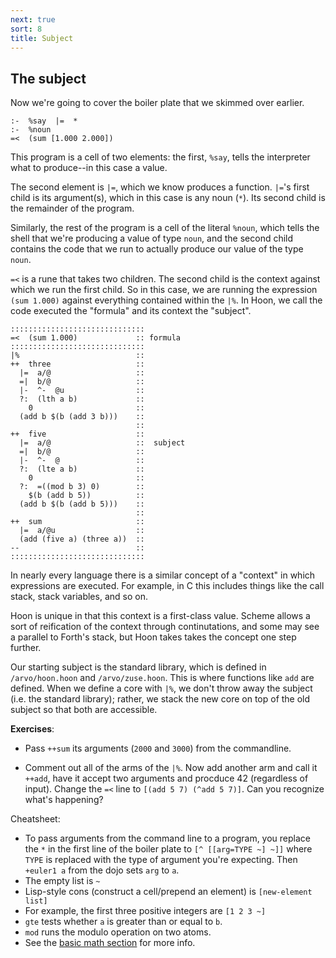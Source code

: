 ```yaml
---
next: true
sort: 8
title: Subject
---
```


## The subject

Now we're going to cover the boiler plate that we skimmed over
earlier.

    :-  %say  |=  *  
    :-  %noun
    =<  (sum [1.000 2.000])
    
This program is a cell of two elements: the first, `%say`, tells
the interpreter what to produce--in this case a value.

The second element is `|=`, which we know produces a function.
`|=`'s first child is its argument(s), which in this case is any
noun (`*`).  Its second child is the remainder of the program.

Similarly, the rest of the program is a cell of the literal
`%noun`, which tells the shell that we're producing a value of
type `noun`, and the second child contains the code that we run
to actually produce our value of the type `noun`.

`=<` is a rune that takes two children. The second child is the
context against which we run the first child. So in this case, we
are running the expression `(sum 1.000)` against everything
contained within the `|%`. In Hoon, we call the code executed the
"formula" and its context the "subject".

```
::::::::::::::::::::::::::::::
=<  (sum 1.000)             :: formula
::::::::::::::::::::::::::::::
|%                          ::
++  three                   ::
  |=  a/@                   ::
  =|  b/@                   ::
  |-  ^-  @u                ::
  ?:  (lth a b)             ::
    0                       ::
  (add b $(b (add 3 b)))    ::
                            ::
++  five                    ::
  |=  a/@                   ::  subject
  =|  b/@                   ::
  |-  ^-  @                 ::
  ?:  (lte a b)             ::
    0                       ::
  ?:  =((mod b 3) 0)        ::
    $(b (add b 5))          ::
  (add b $(b (add b 5)))    ::
                            ::
++  sum                     ::
  |=  a/@u                  ::
  (add (five a) (three a))  ::
--                          ::
::::::::::::::::::::::::::::::
```

In nearly every language there is a similar concept of a
"context" in which expressions are executed. For example, in C
this includes things like the call stack, stack variables, and so
on.

Hoon is unique in that this context is a first-class value.
Scheme allows a sort of reification of the context through
continutations, and some may see a parallel to Forth's stack, but
Hoon takes takes the concept one step further.

Our starting subject is the standard library, which is defined in
`/arvo/hoon.hoon` and `/arvo/zuse.hoon`.  This is where functions
like `add` are defined.  When we define a core with `|%`, we
don't throw away the subject (i.e. the standard library); rather,
we stack the new core on top of the old subject so that both are
accessible.

**Exercises**:

- Pass `++sum` its arguments (`2000` and `3000`) from the
  commandline.

- Comment out all of the arms of the `|%`. Now add another arm
  and call it `++add`, have it accept two arguments and procduce
  42 (regardless of input).  Change the `=<` line to `[(add 5 7)
  (^add 5 7)]`.  Can you recognize what's happening?

Cheatsheet:

- To pass arguments from the command line to a program, you
  replace the `*` in the first line of the boiler plate to 
  `[^ [[arg=TYPE ~] ~]]` where `TYPE` is replaced with the
  type of argument you're expecting.  Then `+euler1 a` from
  the dojo sets `arg` to `a`.
- The empty list is `~`
- Lisp-style cons (construct a cell/prepend an element) is
  `[new-element list]`
- For example, the first three positive integers are `[1 2 3
  ~]`
- `gte` tests whether `a` is greater than or equal to `b`.
- `mod` runs the modulo operation on two atoms.
- See the [basic math section]() for more info.
